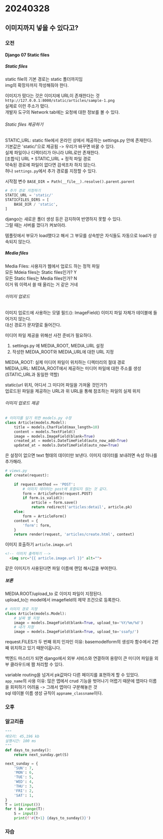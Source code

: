 # 20240328
## 이미지까지 넣을 수 있다고?
### 오전
#### Django 07 Static files
##### Static files
static file의 기본 경로는 static 폴더까지임  
img의 확장자까지 작성해줘야 한다.  

이미지가 떴다는 것은 이미지에 URL이 존재한다는 것  
`http://127.0.0.1:8000/static/articles/sample-1.png`  
실제로 이런 주소가 떴다.  
개발자 도구의 Network tab에는 요청에 대한 정보를 볼 수 있다. 

###### Static files 제공하기
STATIC_URL: static file에서 온라인 상에서 제공하는 settings.py 안에 존재한다.  
기본값은 'static/'으로 제공됨 -> 우리가 바꾸면 바꿀 수 있다.  
실제 파일이나 디렉터리가 아니라 URL로만 존재한다.  
[조합식]
URL + STATIC_URL + 정적 파일 경로  
약속된 경로에 파일이 없다면 검색조차 하지 않는다.  
허나 `settings.py`에서 추가 경로를 지정할 수 있다. 

시작점 변수
`BASE_DIR = Path(__file__).resolve().parent.parent`

``` python
# 추가 경로 지정하기 
STATIC_URL = 'static/'
STATICFILES_DIRS = [
    BASE_DIR / 'static',
]
```

django는 새로운 폴더 생성 등은 감지하여 반영하지 못할 수 있다.  
그럴 때는 서버를 껐다가 켜보아라.  

템플릿에서 부모가 load했다고 해서 그 부모를 상속받은 자식들도 자동으로 load가 상속되지 않는다.  

##### Media files
Media Files: 사용자가 웹에서 업로드 하는 정적 파일  
모든 Mdeia files는 Static files인가? Y  
모든 Static files는 Media files인가? N  
이거 뭐 이력서 쓸 때 올리는 거 같은 거네


###### 이미지 업로드
이미지 업로드에 사용하는 모델 필드(): ImageField()
이미지 파일 자체가 테이블에 들어가지 않는다.  
대신 경로가 문자열로 들어간다.  

미디어 파일 제공을 위해선 사전 준비가 필요하다.  
1. settings.py 에 MEDIA_ROOT, MEDIA_URL 설정
2. 작성한 MEDIA_ROOT와 MEDIA_URL에 대한 URL 지정  

MEDIA_ROOT: 실제 미디어 파일이 위치하는 디렉터리의 절대 경로  
MEDIA_URL: MEDIA_ROOT에서 제공하는 미디어 파일에 대한 주소를 생성(STATIC_URL과 동일한 역할)

static(url 위치, 어디서 그 미디어 파일을 가져올 것인가?)  
업로드된 파일을 제공하는 URL과 위 URL을 통해 참조하는 파일의 실제 위치  

###### 이미지 업로드 제공

``` python
# 이미지를 담기 위한 models.py 수정
class Article(models.Model):
    title = models.CharField(max_length=10)
    content = models.TextField()
    image = models.ImageField(blank=True)
    created_at = models.DateTimeField(auto_now_add=True)
    updated_at = models.DateTimeField(auto_now=True)
```

<form>은 설정이 없으면 text 형태의 데이터만 보낸다.  
이미지 데이터를 보내려면 속성 하나를 추가해라.

``` python
# views.py
def create(request):
    
    if request.method == 'POST':
        # 이미지 데이터는 post에 포함되지 않는 것 같다. 
        form = ArticleForm(request.POST)
        if form.is_valid():
            article = form.save()
            return redirect('articles:detail', article.pk)
    else:
        form = ArticleForm()
    context = {
        'form': form,
    }
    return render(request, 'articles/create.html', context)
```

이미지 호출하기 `article.image.url`

``` html
<!-- 이미지 출력하기 -->
  <img src="{{ article.image.url }}" alt="">
```

같은 이미지가 사용된다면 파일 이름에 랜덤 해시값을 부여한다.  

##### 보론
MEDIA.ROOT/upload_to 로 이미지 파일이 지정된다.  
upload_to는 model에서 imagefield의 제약 조건으로 등록한다.  

``` python
# 이미지 경로 지정
class Article(models.Model):
    # 날짜 별 지정
    image = models.ImageField(blank=True, upload_to='%Y/%m/%d')
    # 내가 지정
    image = models.ImageField(blank=True, upload_to='ssafy/')
```

request.FILES가 두 번째 위치 인자인 이유: basemodelform의 생성자 함수에서 2번째 위치하고 있기 때문이옵니다.  

백엔드 마스터가 되면 django에서 외부 서비스와 연결하여 용량이 큰 미디어 파일을 외부 클라우드에 짬 처리할 수 있다.  

variable routing을 넘겨서 pk값마다 다른 페이지를 표현하게 할 수 있었다.  
`app_name`의 사용 이유: 많은 앱에서 crud 기능을 벗어나기 어렵기 때문에 앱마다 이름을 회피하기 어려움 -> 그래서 앱마다 구분해놓은 것  
sql 테이블 이름 생성 규칙이 `appname_classname`이다. 
### 오후













### 알고리즘
``` python
"""
메모리: 45,196 kb
실행시간: 100 ms
"""
def days_to_sunday():
    return next_sunday.get(S)

next_sunday = {
    'SUN': 7,
    'MON': 6,
    'TUE': 5,
    'WED': 4,
    'THU': 3,
    'FRI': 2,
    'SAT': 1,
}
T = int(input())
for t in range(T):
    S = input()
    print(f'#{t+1} {days_to_sunday()}')
```
### 자습